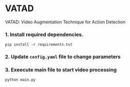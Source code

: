 # VATAD
VATAD: Video Augmentation Technique for Action Detection


### 1. Install required dependencies.
`pip install -r requirements.txt`

### 2. Update `config.yaml` file to change parameters

### 3. Exeecute main file to start video processing
`python main.py`
